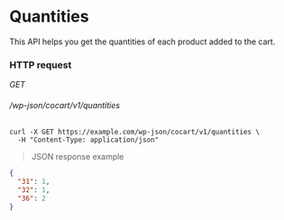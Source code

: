 # Quantities #

This API helps you get the quantities of each product added to the cart.

### HTTP request ###

<div class="api-endpoint">
  <div class="endpoint-data">
    <i class="label label-get">GET</i>
    <h6>/wp-json/cocart/v1/quantities</h6>
  </div>
</div>

```shell
curl -X GET https://example.com/wp-json/cocart/v1/quantities \
  -H "Content-Type: application/json"
```

> JSON response example

```json
{
  "31": 1,
  "32": 1,
  "36": 2
}
```
